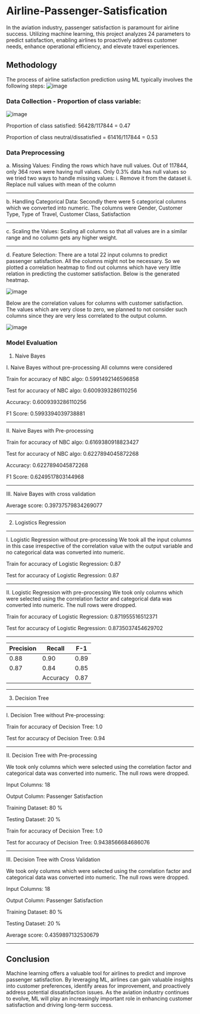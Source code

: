 # Airline-Passenger-Satisfication
In the aviation industry, passenger satisfaction is paramount for airline success. Utilizing machine learning, this project analyzes 24 parameters to predict satisfaction, enabling airlines to proactively address customer needs, enhance operational efficiency, and elevate travel experiences.

## Methodology
The process of airline satisfaction prediction using ML typically involves the following steps:
![image](https://github.com/mozartco/Airline-Passenger-Satisfication/assets/45105115/170494a8-273d-4c12-a320-7e8c6e4bded2)

### Data Collection - Proportion of class variable:
![image](https://github.com/mozartco/Airline-Passenger-Satisfication/assets/45105115/1f23f5ed-4f6d-4676-8b2f-1b6c054c83d4)

Proportion of class satisfied: 56428/117844 = 0.47

Proportion of class neutral/dissatisfied = 61416/117844 = 0.53

### Data Preprocessing

a.	Missing Values:
Finding the rows which have null values. Out of 117844, only 364 rows were having null values. Only 0.3% data has null values so we tried two ways to handle missing values:
i. Remove it from the dataset
ii. Replace null values with mean of the column

---------------------------------------------------------------------------------------------------------------------------------------------------------------------------------------------------

b.	Handling Categorical Data:
Secondly there were 5 categorical columns which we converted into numeric.
The columns were Gender, Customer Type, Type of Travel, Customer Class, Satisfaction

---------------------------------------------------------------------------------------------------------------------------------------------------------------------------------------------------

c.	Scaling the Values:
Scaling all columns so that all values are in a similar range and no column gets any higher weight.

---------------------------------------------------------------------------------------------------------------------------------------------------------------------------------------------------

d.	Feature Selection: 
There are a total 22 input columns to predict passenger satisfaction. All the columns might not be necessary. So we plotted a correlation heatmap to find out columns which have very little relation in predicting the customer satisfaction. Below is the generated heatmap.

![image](https://github.com/mozartco/Airline-Passenger-Satisfication/assets/45105115/153a1e79-6c65-42f9-b230-392c6fe67541)

Below are the correlation values for columns with customer satisfaction. The values which are very close to zero, we planned to not consider such columns since they are very less correlated to the output column.

![image](https://github.com/mozartco/Airline-Passenger-Satisfication/assets/45105115/95ff1851-ed89-43a4-98d2-7925ebcf431e)

### Model Evaluation

1. Naive Bayes

I. Naive Bayes without pre-processing
All columns were considered

Train for accuracy of NBC algo:  0.5991492146596858

Test for accuracy of NBC algo:  0.6009393286110256

Accuracy: 0.6009393286110256

F1 Score: 0.5993394039738881

---------------------------------------------------------------------------------------------------------------------------------------------------------------------------------------------------
 
II. Naive Bayes with Pre-processing

Train for accuracy of NBC algo:  0.6169380918823427

Test for accuracy of NBC algo:  0.6227894045872268

Accuracy: 0.6227894045872268

F1 Score: 0.6249517803144968

---------------------------------------------------------------------------------------------------------------------------------------------------------------------------------------------------

III. Naive Bayes with cross validation

Average score:  0.39737579834269077

---------------------------------------------------------------------------------------------------------------------------------------------------------------------------------------------------

2. Logistics Regression

---------------------------------------------------------------------------------------------------------------------------------------------------------------------------------------------------
I. Logistic Regression without pre-processing
We took all the input columns in this case irrespective of the correlation value with the output variable and no categorical data was converted into numeric.

Train for accuracy of Logistic Regression:  0.87

Test for accuracy of Logistic Regression:  0.87

---------------------------------------------------------------------------------------------------------------------------------------------------------------------------------------------------

II. Logistic Regression with pre-processing
We took only columns which were selected using the correlation factor and categorical data was converted into numeric. The null rows were dropped.

Train for accuracy of Logistic Regression:  0.871955516512371

Test for accuracy of Logistic Regression:  0.8735037454629702

---------------------------------------------------------------------------------------------------------------------------------------------------------------------------------------------------

| Precision  | Recall | F-1
| ------------- | ------------- | -------- |
| 0.88  | 0.90  | 0.89 |
| 0.87  | 0.84  | 0.85 |
| | Accuracy | 0.87  |

---------------------------------------------------------------------------------------------------------------------------------------------------------------------------------------------------

3. Decision Tree

---------------------------------------------------------------------------------------------------------------------------------------------------------------------------------------------------
   
I. Decision Tree without Pre-processing:

Train for accuracy of Decision Tree:  1.0

Test for accuracy of Decision Tree:  0.94

---------------------------------------------------------------------------------------------------------------------------------------------------------------------------------------------------

II. Decision Tree with Pre-processing

We took only columns which were selected using the correlation factor and categorical data was converted into numeric. The null rows were dropped.

Input Columns: 18

Output Column: Passenger Satisfaction

Training Dataset: 80 %

Testing Dataset: 20 %

Train for accuracy of Decision Tree:  1.0

Test for accuracy of Decision Tree:  0.9438566684686076

---------------------------------------------------------------------------------------------------------------------------------------------------------------------------------------------------

III. Decision Tree with Cross Validation

We took only columns which were selected using the correlation factor and categorical data was converted into numeric. The null rows were dropped.

Input Columns: 18

Output Column: Passenger Satisfaction

Training Dataset: 80 %

Testing Dataset: 20 %

Average score:  0.4359897132530679

---------------------------------------------------------------------------------------------------------------------------------------------------------------------------------------------------

## Conclusion
Machine learning offers a valuable tool for airlines to predict and improve passenger satisfaction. By leveraging ML, airlines can gain valuable insights into customer preferences, identify areas for improvement, and proactively address potential dissatisfaction issues. As the aviation industry continues to evolve, ML will play an increasingly important role in enhancing customer satisfaction and driving long-term success.
